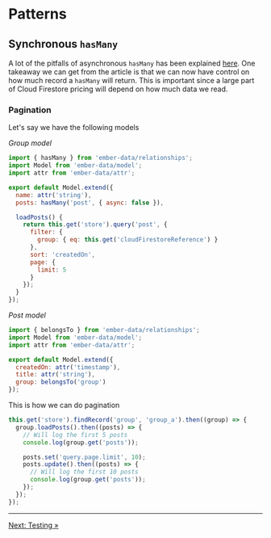# Patterns

## Synchronous `hasMany`

A lot of the pitfalls of asynchronous `hasMany` has been explained [here](https://embermap.com/notes/83-the-case-against-async-relationships). One takeaway we can get from the article is that we can now have control on how much record a `hasMany` will return. This is important since a large part of Cloud Firestore pricing will depend on how much data we read.

### Pagination

Let's say we have the following models

*Group model*

```javascript
import { hasMany } from 'ember-data/relationships';
import Model from 'ember-data/model';
import attr from 'ember-data/attr';

export default Model.extend({
  name: attr('string'),
  posts: hasMany('post', { async: false }),

  loadPosts() {
    return this.get('store').query('post', {
      filter: {
        group: { eq: this.get('cloudFirestoreReference') }
      },
      sort: 'createdOn',
      page: {
        limit: 5
      }
    });
  }
});
```

*Post model*

```javascript
import { belongsTo } from 'ember-data/relationships';
import Model from 'ember-data/model';
import attr from 'ember-data/attr';

export default Model.extend({
  createdOn: attr('timestamp'),
  title: attr('string'),
  group: belongsTo('group')
});
```

This is how we can do pagination

```javascript
this.get('store').findRecord('group', 'group_a').then((group) => {
  group.loadPosts().then((posts) => {
    // Will log the first 5 posts
    console.log(group.get('posts'));

    posts.set('query.page.limit', 10);
    posts.update().then((posts) => {
      // Will log the first 10 posts
      console.log(group.get('posts'));
    });
  });
});
```

---

[Next: Testing »](https://github.com/rmmmp/ember-cloud-firestore-adapter/blob/master/guides/07-testing.md)
